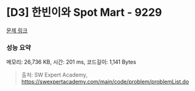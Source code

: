 # [D3] 한빈이와 Spot Mart - 9229 

[문제 링크](https://swexpertacademy.com/main/code/problem/problemDetail.do?contestProbId=AW8Wj7cqbY0DFAXN) 

### 성능 요약

메모리: 26,736 KB, 시간: 201 ms, 코드길이: 1,141 Bytes



> 출처: SW Expert Academy, https://swexpertacademy.com/main/code/problem/problemList.do